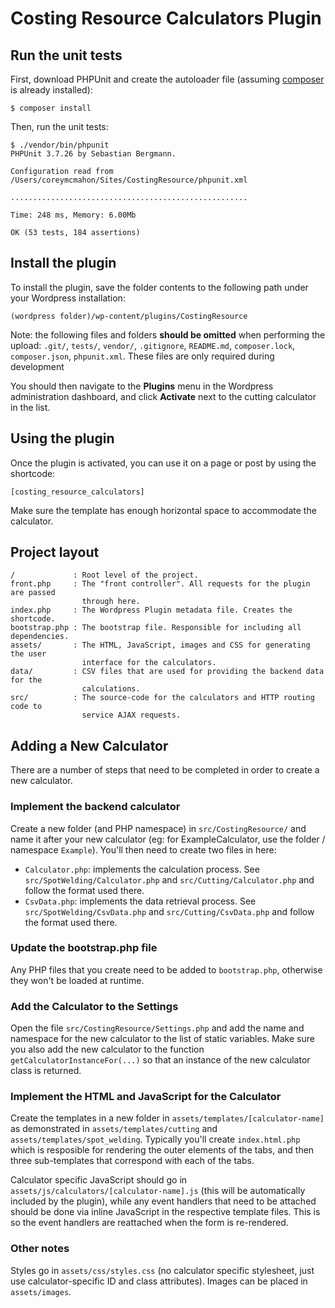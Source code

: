 # Costing Resource Calculators Plugin
## Run the unit tests
First, download PHPUnit and create the autoloader file (assuming [composer](http://getcomposer.org) is already installed):

```
$ composer install
```

Then, run the unit tests:

```
$ ./vendor/bin/phpunit
PHPUnit 3.7.26 by Sebastian Bergmann.

Configuration read from /Users/coreymcmahon/Sites/CostingResource/phpunit.xml

.....................................................

Time: 248 ms, Memory: 6.00Mb

OK (53 tests, 184 assertions)
```


## Install the plugin
To install the plugin, save the folder contents to the following path under your Wordpress installation:

```
(wordpress folder)/wp-content/plugins/CostingResource
```


Note: the following files and folders **should be omitted** when performing the upload: `.git/`, `tests/`, `vendor/`, `.gitignore`, `README.md`, `composer.lock`, `composer.json`, `phpunit.xml`. These files are only required during development


You should then navigate to the **Plugins** menu in the Wordpress administration dashboard, and click **Activate** next to the cutting calculator in the list.


## Using the plugin
Once the plugin is activated, you can use it on a page or post by using the shortcode:

```
[costing_resource_calculators]
```

Make sure the template has enough horizontal space to accommodate the calculator.


## Project layout

```
/             : Root level of the project.
front.php     : The "front controller". All requests for the plugin are passed 
                through here.
index.php     : The Wordpress Plugin metadata file. Creates the shortcode.
bootstrap.php : The bootstrap file. Responsible for including all dependencies.
assets/       : The HTML, JavaScript, images and CSS for generating the user 
                interface for the calculators.
data/         : CSV files that are used for providing the backend data for the 
                calculations.
src/          : The source-code for the calculators and HTTP routing code to 
                service AJAX requests.

```


## Adding a New Calculator
There are a number of steps that need to be completed in order to create a new calculator.


### Implement the backend calculator
Create a new folder (and PHP namespace) in `src/CostingResource/` and name it after your new calculator (eg: for ExampleCalculator, use the folder / namespace `Example`). You'll then need to create two files in here:

* `Calculator.php`: implements the calculation process. See `src/SpotWelding/Calculator.php` and `src/Cutting/Calculator.php` and follow the format used there.
* `CsvData.php`: implements the data retrieval process. See `src/SpotWelding/CsvData.php` and `src/Cutting/CsvData.php` and follow the format used there.


### Update the bootstrap.php file
Any PHP files that you create need to be added to `bootstrap.php`, otherwise they won't be loaded at runtime.


### Add the Calculator to the Settings
Open the file `src/CostingResource/Settings.php` and add the name and namespace for the new calculator to the list of static variables. Make sure you also add the new calculator to the function `getCalculatorInstanceFor(...)` so that an instance of the new calculator class is returned.


### Implement the HTML and JavaScript for the Calculator
Create the templates in a new folder in `assets/templates/[calculator-name]` as demonstrated in `assets/templates/cutting` and `assets/templates/spot_welding`. Typically you'll create `index.html.php` which is resposible for rendering the outer elements of the tabs, and then three sub-templates that correspond with each of the tabs.

Calculator specific JavaScript should go in `assets/js/calculators/[calculator-name].js` (this will be automatically included by the plugin), while any event handlers that need to be attached should be done via inline JavaScript in the respective template files. This is so the event handlers are reattached when the form is re-rendered.


### Other notes
Styles go in `assets/css/styles.css` (no calculator specific stylesheet, just use calculator-specific ID and class attributes). Images can be placed in `assets/images`.

